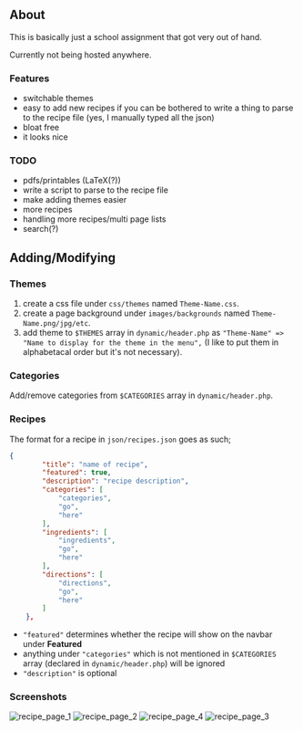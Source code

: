 ## About

This is basically just a school assignment that got very out of hand.

Currently not being hosted anywhere.

### Features
- switchable themes
- easy to add new recipes if you can be bothered to write a thing to parse to the recipe file (yes, I manually typed all the json)
- bloat free
- it looks nice

### TODO
- pdfs/printables (LaTeX(?))
- write a script to parse to the recipe file
- make adding themes easier
- more recipes
- handling more recipes/multi page lists
- search(?)

## Adding/Modifying
### Themes
1. create a css file under `css/themes` named `Theme-Name.css`.
2. create a page background under `images/backgrounds` named `Theme-Name.png/jpg/etc`.
3. add theme to `$THEMES` array in `dynamic/header.php` as `"Theme-Name" => "Name to display for the theme in the menu",` (I like to put them in alphabetacal order but it's not necessary).

### Categories
Add/remove categories from `$CATEGORIES` array in `dynamic/header.php`.

### Recipes
The format for a recipe in `json/recipes.json` goes as such;
```json
{
        "title": "name of recipe",
        "featured": true,
        "description": "recipe description",
        "categories": [
            "categories",
            "go",
            "here"
        ],
        "ingredients": [
            "ingredients",
            "go",
            "here"
        ],
        "directions": [
            "directions",
            "go",
            "here"
        ]
    },
```
- `"featured"` determines whether the recipe will show on the navbar under **Featured**
- anything under `"categories"` which is not mentioned in `$CATEGORIES` array (declared in `dynamic/header.php`) will be ignored
- `"description"` is optional
    
### Screenshots
![recipe_page_1](https://github.com/yazoink/php-json-recipe-site/assets/98802603/49f522b5-6541-48fc-ab8a-9c7d2cae77ef)
![recipe_page_2](https://github.com/yazoink/php-json-recipe-site/assets/98802603/c8582e5a-7a60-43a6-abff-fab11a5c6c1b)
![recipe_page_4](https://github.com/yazoink/php-json-recipe-site/assets/98802603/b1da098a-3632-4534-b6b2-6e010b943027)
![recipe_page_3](https://github.com/yazoink/php-json-recipe-site/assets/98802603/fb1d0f3b-e824-496b-a0a3-5588e52037ae)

